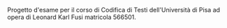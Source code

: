 Progetto d'esame per il corso di Codifica di Testi dell'Università di Pisa ad opera di Leonard Karl Fusi matricola 566501.
